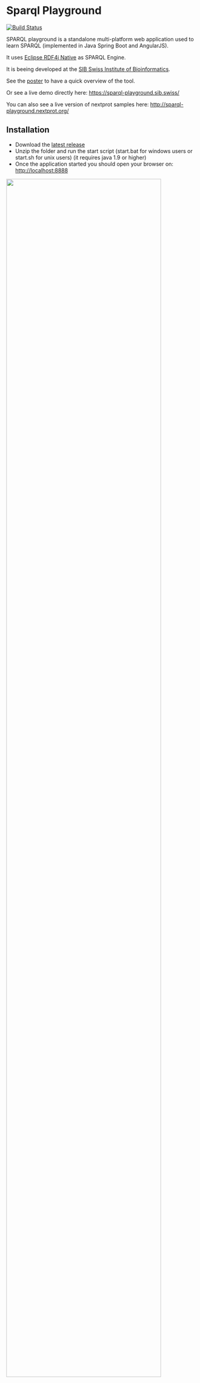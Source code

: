 # Sparql Playground

[![Build Status](https://travis-ci.org/calipho-sib/sparql-playground.svg?branch=master)](https://travis-ci.org/calipho-sib/sparql-playground)

SPARQL playground is a standalone multi-platform web application used to learn SPARQL (implemented in Java Spring Boot and AngularJS). 

It uses [Eclipse RDF4j Native](https://rdf4j.org) as SPARQL Engine. 

It is beeing developed at the <a target="_blank" href="https://www.sib.swiss/">SIB Swiss Institute of Bioinformatics</a>.  

See the <a href="assets/poster-sparql.png" target="_blank"> poster</a> to have a quick overview of the tool.

Or see a live demo directly here: https://sparql-playground.sib.swiss/

You can also see a live version of nextprot samples here: http://sparql-playground.nextprot.org/


## Installation
* Download the [latest release](https://github.com/calipho-sib/sparql-playground/tarball/master)
* Unzip the folder and run the start script (start.bat for windows users or start.sh for unix users) (it requires java 1.9 or higher)
* Once the application started you should open your browser on: <a href="http://localhost:8888" target="_blank">http://localhost:8888</a>

<a href="assets/screenshot.png" target="_blank"><img width="90%" src="assets/screenshot.png"/></a>

* Select the examples and click on the GO button

## Docker

You can also use docker by building the image and running it with the 
```
docker build -t sparql-playground .
docker run -p 8888:8888 -v `PWD`/default:/app/default sparql-playground
```

## Predefined RDF scenarios / datasets

There are some scenarios predefined:

* Default scenario comes with less than 100 triplets and does not require any domain knowledge (persons and their pets), run the `start.sh` (Linux, Mac) or `start.bat` (Windows) script

* neXtProt helps you understand the neXtProt rdf model, run the `start-nextprot.sh` (Linux, Mac) or `start-nextprot.bat`  (Windows) script

* UniProt helps you understand the UniProt rdf model, run the `start-uniprot.sh` (Linux, Mac) or `start-uniprot.bat` (Windows) script

## Slides of the SPARQL course at SIB Lausanne, 8th of November 2016

* <a href="assets/lausanne2016-sparql-introduction.pdf" target="_blank">Introduction to RDF and SPARQL</a>
* <a href="assets/lausanne2016-sparql-nextprot.pdf" target="_blank">RDF and SPARQL within neXtProt</a>
* <a href="assets/uniprot-and-federated-queries.pdf" target="_blank">UniProt data model and federated queries</a>

## Other presentations

* <a href="https://github.com/calipho-sib/sparql-playground/tree/master/assets/archives" target="_blank">Additional Slides on GitHub</a>

## Create your own RDF scenario (no programming skills are required) 

* You can create your own scenario by giving a directory as argument: `java -jar sparql-playgroud.war your-directory-name`


Your directory should follow this convention:

* ttl-data: a folder containing turtle file(s)
* queries: a folder containing the example queries showed in the first page 
* prefixes.ttl: a file containing the default prefixes to be added to queries
* pages: pages with markdown files for the Documentation tab

Notes:

* If your dataset is reasonably large that can't be fit in memory (> 50'000 triples) you may want to add the property `-Drepository.type=native`. This will create a native repository (instead of a in memory datastore). The database will be persisted in a `sesame-db` folder. The first time it will take some time to create the structure, but once the application is restarted it will be instantaneous. 

* For development purposes you may want to set the java property `-Dspring.profiles.active=nocache` so the cache is not enabled (example queries, page, images, faqs ...) 

## Technology in use
* The SPARQL engine is Eclipse RDF4j
* The backend uses Spring Boot
* The frontend is build with angularJS 1.3 and bootstrap 3
* Requires Java 1.9 or higher

For details see the pom file.

# License

The project is opensource and free under the GNU GPL v2 License. The sources are available on <a target="_blank" href="https://github.com/calipho-sib/sparql-playground">GitHub</a>.

This project was forked from the <a target="_blank" href="http://snorql.nextprot.org/">neXtProt snorql interface.</a>


# Contact

For any related questions do not hesitate to <a href="mailto:support@nextprot.org">contact us</a>.
